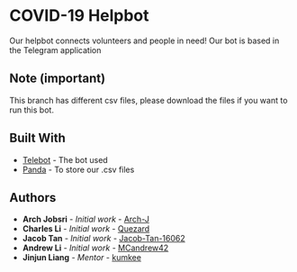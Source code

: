# COVID-19 Helpbot

Our helpbot connects volunteers and people in need! Our bot is based in the Telegram application

## Note  (important)

This branch has different csv files, please download the files if you want to run this bot.

## Built With

* [Telebot](https://pypi.org/project/telebot/) - The bot used
* [Panda](https://pandas.pydata.org/) - To store our .csv files

## Authors

* **Arch Jobsri** - *Initial work* - [Arch-J](https://github.com/Arch-J)
* **Charles Li** - *Initial work* - [Quezard](https://github.com/Quezard)
* **Jacob Tan** - *Initial work* - [Jacob-Tan-16062](https://github.com/Jacob-Tan-16062)
* **Andrew Li** - *Initial work* - [MCandrew42](https://github.com/MCandrew42)
* **Jinjun Liang** - *Mentor* - [kumkee](https://github.com/kumkee)
